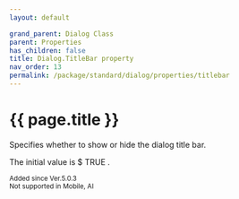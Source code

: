 ```yaml
---
layout: default

grand_parent: Dialog Class
parent: Properties
has_children: false
title: Dialog.TitleBar property
nav_order: 13
permalink: /package/standard/dialog/properties/titlebar
---
```

# {{ page.title }}


Specifies whether to show or hide the dialog title bar.

 

The initial value is $ TRUE .


<small>Added since Ver.5.0.3 <br> Not supported in Mobile, AI</small>